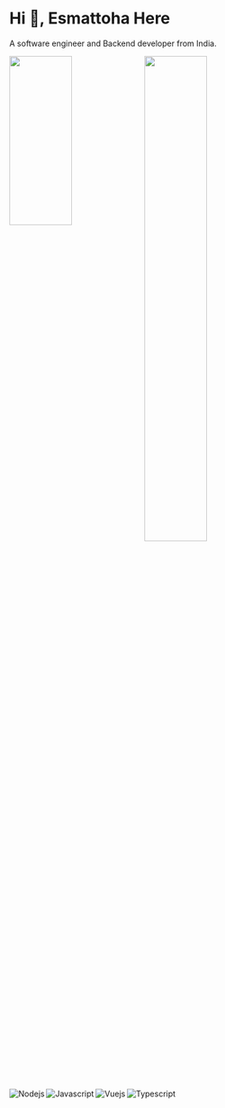 # Hi 👋, Esmattoha Here

A software engineer and Backend developer from India.

<img align="left" width="47%" height="300px" src="https://github-readme-stats.vercel.app/api?username=esmattoha&count_private=true"/>
<img align="left" width="47%" src="https://github-readme-stats.vercel.app/api/top-langs/?username=esmattoha&layout=compact"/>

<img alt="Nodejs" align="left" src="https://img.shields.io/badge/node.js-6DA55F?style=for-the-badge&logo=node.js&logoColor=white"/>
<img alt="Javascript" align="left" src="https://img.shields.io/badge/javascript-%23323330.svg?style=for-the-badge&logo=javascript&logoColor=%23F7DF1E"/>
<img alt="Vuejs" align="left" src="https://img.shields.io/badge/vuejs-%2335495e.svg?style=for-the-badge&logo=vuedotjs&logoColor=%234FC08D"/>
<img alt="Typescript" align="left" src="https://img.shields.io/badge/typescript-%23007ACC.svg?style=for-the-badge&logo=typescript&logoColor=white"/>

